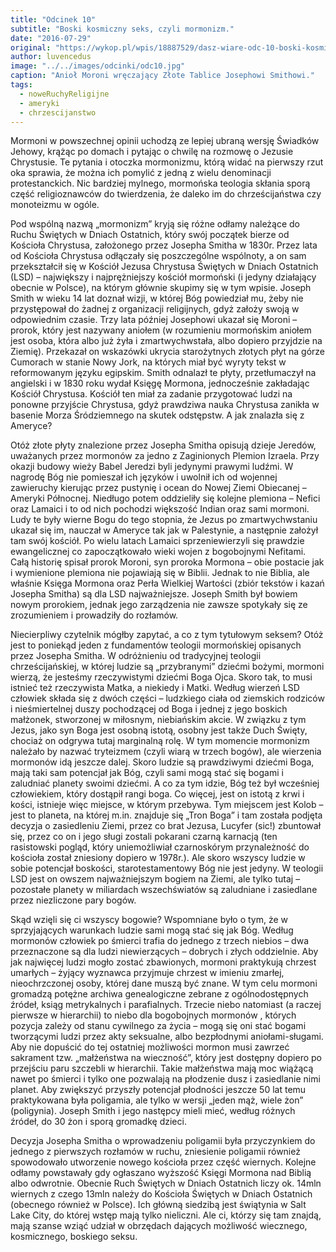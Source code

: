 ```yaml
---
title: "Odcinek 10"
subtitle: "Boski kosmiczny seks, czyli mormonizm."
date: "2016-07-29"
original: "https://wykop.pl/wpis/18887529/dasz-wiare-odc-10-boski-kosmiczny-seks-czyli-mormo"
author: luvencedus
image: "../../images/odcinki/odc10.jpg"
caption: "Anioł Moroni wręczający Złote Tablice Josephowi Smithowi."
tags:
  - noweRuchyReligijne
  - ameryki
  - chrzescijanstwo
---
```


Mormoni w powszechnej opinii uchodzą ze lepiej ubraną wersję Świadków Jehowy, krążąc po domach i pytając o chwilę na rozmowę o Jezusie Chrystusie. Te pytania i otoczka mormonizmu, którą widać na pierwszy rzut oka sprawia, że można ich pomylić z jedną z wielu denominacji protestanckich. Nic bardziej mylnego, mormońska teologia skłania sporą część religioznawców do twierdzenia, że daleko im do chrześcijaństwa czy monoteizmu w ogóle.

Pod wspólną nazwą „mormonizm” kryją się różne odłamy należące do Ruchu Świętych w Dniach Ostatnich, który swój początek bierze od Kościoła Chrystusa, założonego przez Josepha Smitha w 1830r. Przez lata od Kościoła Chrystusa odłączały się poszczególne wspólnoty, a on sam przekształcił się w Kościół Jezusa Chrystusa Świętych w Dniach Ostatnich (LSD) – największy i najprężniejszy kościół mormoński (i jedyny działający obecnie w Polsce), na którym głównie skupimy się w tym wpisie. Joseph Smith w wieku 14 lat doznał wizji, w której Bóg powiedział mu, żeby nie przystępował do żadnej z organizacji religijnych, gdyż założy swoją w odpowiednim czasie. Trzy lata później Josephowi ukazał się Moroni – prorok, który jest nazywany aniołem (w rozumieniu mormońskim aniołem jest osoba, która albo już żyła i zmartwychwstała, albo dopiero przyjdzie na Ziemię). Przekazał on wskazówki ukrycia starożytnych złotych płyt na górze Cumorach w stanie Nowy Jork, na których miał być wyryty tekst w reformowanym języku egipskim. Smith odnalazł te płyty, przetłumaczył na angielski i w 1830 roku wydał Księgę Mormona, jednocześnie zakładając Kościół Chrystusa. Kościół ten miał za zadanie przygotować ludzi na ponowne przyjście Chrystusa, gdyż prawdziwa nauka Chrystusa zanikła w basenie Morza Śródziemnego na skutek odstępstw. A jak znalazła się z Ameryce?

Otóż złote płyty znalezione przez Josepha Smitha opisują dzieje Jeredów, uważanych przez mormonów za jedno z Zaginionych Plemion Izraela. Przy okazji budowy wieży Babel Jeredzi byli jedynymi prawymi ludźmi. W nagrodę Bóg nie pomieszał ich języków i uwolnił ich od wojennej zawieruchy kierując przez pustynię i ocean do Nowej Ziemi Obiecanej – Ameryki Północnej. Niedługo potem oddzieliły się kolejne plemiona – Nefici oraz Lamaici i to od nich pochodzi większość Indian oraz sami mormoni. Ludy te były wierne Bogu do tego stopnia, że Jezus po zmartwychwstaniu ukazał się im, nauczał w Ameryce tak jak w Palestynie, a następnie założył tam swój kościół. Po wielu latach Lamaici sprzeniewierzyli się prawdzie ewangelicznej co zapoczątkowało wieki wojen z bogobojnymi Nefitami. Całą historię spisał prorok Moroni, syn proroka Mormona – obie postacie jak i wymienione plemiona nie pojawiają się w Biblii. Jednak to nie Biblia, ale właśnie Księga Mormona oraz Perła Wielkiej Wartości (zbiór tekstów i kazań Josepha Smitha) są dla LSD najważniejsze. Joseph Smith był bowiem nowym prorokiem, jednak jego zarządzenia nie zawsze spotykały się ze zrozumieniem i prowadziły do rozłamów.

Niecierpliwy czytelnik mógłby zapytać, a co z tym tytułowym seksem? Otóż jest to poniekąd jeden z fundamentów teologii mormońskiej opisanych przez Josepha Smitha. W odróżnieniu od tradycyjnej teologii chrześcijańskiej, w której ludzie są „przybranymi” dziećmi bożymi, mormoni wierzą, że jesteśmy rzeczywistymi dziećmi Boga Ojca. Skoro tak, to musi istnieć też rzeczywista Matka, a niekiedy i Matki. Według wierzeń LSD człowiek składa się z dwóch części – ludzkiego ciała od ziemskich rodziców i nieśmiertelnej duszy pochodzącej od Boga i jednej z jego boskich małżonek, stworzonej w miłosnym, niebiańskim akcie. W związku z tym Jezus, jako syn Boga jest osobną istotą, osobny jest także Duch Święty, chociaż on odgrywa tutaj marginalną rolę. W tym momencie mormonizm należało by nazwać tryteizmem (czyli wiarą w trzech bogów), ale wierzenia mormonów idą jeszcze dalej. Skoro ludzie są prawdziwymi dziećmi Boga, mają taki sam potencjał jak Bóg, czyli sami mogą stać się bogami i zaludniać planety swoimi dziećmi. A co za tym idzie, Bóg też był wcześniej człowiekiem, który dostąpił rangi boga. Co więcej, jest on istotą z krwi i kości, istnieje więc miejsce, w którym przebywa. Tym miejscem jest Kolob – jest to planeta, na której m.in. znajduje się „Tron Boga” i tam została podjęta decyzja o zasiedleniu Ziemi, przez co brat Jezusa, Lucyfer (sic!) zbuntował się, przez co on i jego sługi zostali pokarani czarną karnacją (ten rasistowski pogląd, który uniemożliwiał czarnoskórym przynależność do kościoła został zniesiony dopiero w 1978r.). Ale skoro wszyscy ludzie w sobie potencjał boskości, starotestamentowy Bóg nie jest jedyny. W teologii LSD jest on owszem najważniejszym bogiem na Ziemi, ale tylko tutaj – pozostałe planety w miliardach wszechświatów są zaludniane i zasiedlane przez niezliczone pary bogów.

Skąd wzięli się ci wszyscy bogowie? Wspomniane było o tym, że w sprzyjających warunkach ludzie sami mogą stać się jak Bóg. Według mormonów człowiek po śmierci trafia do jednego z trzech niebios – dwa przeznaczone są dla ludzi niewierzących – dobrych i złych oddzielnie. Aby jak najwięcej ludzi mogło zostać zbawionych, mormoni praktykują chrzest umarłych – żyjący wyznawca przyjmuje chrzest w imieniu zmarłej, nieochrzczonej osoby, której dane muszą być znane. W tym celu mormoni gromadzą potężne archiwa genealogiczne zebrane z ogólnodostępnych źródeł, ksiąg metrykalnych i parafialnych. Trzecie niebo natomiast (a raczej pierwsze w hierarchii) to niebo dla bogobojnych mormonów , których pozycja zależy od stanu cywilnego za życia – mogą się oni stać bogami tworzącymi ludzi przez akty seksualne, albo bezpłodnymi aniołami-sługami. Aby nie dopuścić do tej ostatniej możliwości mormon musi zawrzeć sakrament tzw. „małżeństwa na wieczność”, który jest dostępny dopiero po przejściu paru szczebli w hierarchii. Takie małżeństwa mają moc wiążącą nawet po śmierci i tylko one pozwalają na płodzenie dusz i zasiedlanie nimi planet. Aby zwiększyć przyszły potencjał płodności jeszcze 50 lat temu praktykowana była poligamia, ale tylko w wersji „jeden mąż, wiele żon” (poligynia). Joseph Smith i jego następcy mieli mieć, według różnych źródeł, do 30 żon i sporą gromadkę dzieci.

Decyzja Josepha Smitha o wprowadzeniu poligamii była przyczynkiem do jednego z pierwszych rozłamów w ruchu, zniesienie poligamii również spowodowało utworzenie nowego kościoła przez część wiernych. Kolejne odłamy powstawały gdy ogłaszano wyższość Księgi Mormona nad Biblią albo odwrotnie. Obecnie Ruch Świętych w Dniach Ostatnich liczy ok. 14mln wiernych z czego 13mln należy do Kościoła Świętych w Dniach Ostatnich (obecnego również w Polsce). Ich główną siedzibą jest świątynia w Salt Lake City, do której wstęp mają tylko nieliczni. Ale ci, którzy się tam znajdą, mają szanse wziąć udział w obrzędach dających możliwość wiecznego, kosmicznego, boskiego seksu.
